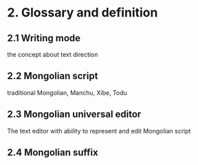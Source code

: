 # 2. Glossary and definition

## 2.1 Writing mode

the concept about text direction

## 2.2 Mongolian script

traditional Mongolian, Manchu, Xibe, Todu

## 2.3 Mongolian universal editor

The text editor with ability to represent and edit Mongolian script

## 2.4 Mongolian suffix





